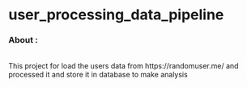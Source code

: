 # user_processing_data_pipeline

### About :
<br>
This project for load the users data from https://randomuser.me/ and processed it and store it in database to make analysis
